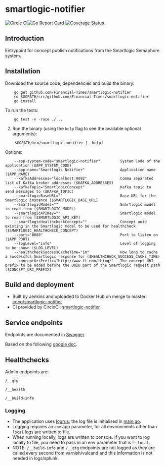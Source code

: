 # smartlogic-notifier

[![Circle CI](https://circleci.com/gh/Financial-Times/smartlogic-notifier/tree/master.png?style=shield)](https://circleci.com/gh/Financial-Times/smartlogic-notifier/tree/master)[![Go Report Card](https://goreportcard.com/badge/github.com/Financial-Times/smartlogic-notifier)](https://goreportcard.com/report/github.com/Financial-Times/smartlogic-notifier) [![Coverage Status](https://coveralls.io/repos/github/Financial-Times/smartlogic-notifier/badge.svg)](https://coveralls.io/github/Financial-Times/smartlogic-notifier)

## Introduction

Entrypoint for concept publish notifications from the Smartlogic Semaphore system.

## Installation

Download the source code, dependencies and build the binary:

        go get github.com/Financial-Times/smartlogic-notifier
        cd $GOPATH/src/github.com/Financial-Times/smartlogic-notifier
        go install

To run the tests:

        go test -v -race ./...


2. Run the binary (using the `help` flag to see the available optional arguments):

        $GOPATH/bin/smartlogic-notifier [--help]

Options:

        --app-system-code="smartlogic-notifier"         System Code of the application ($APP_SYSTEM_CODE)
        --app-name="Smartlogic Notifier"                Application name ($APP_NAME)
        --kafkaAddresses="localhost:9092"               Comma separated list of Kafka broker addresses ($KAFKA_ADDRESSES)
        --kafkaTopic="SmartlogicConcept"                Kafka topic to send messages to ($KAFKA_TOPIC)
        --smartlogicBaseURL=""                          Base URL for the Smartlogic instance ($SMARTLOGIC_BASE_URL)
        --smartlogicModel=""                            Smartlogic model to read from ($SMARTLOGIC_MODEL)
        --smartlogicAPIKey=""                           Smartlogic model to read from ($SMARTLOGIC_API_KEY)
        --smartlogicHealthcheckConcept=""               Concept uuid existing in the Smartlogic model to be used for healthcheck ($SMARTLOGIC_HEALTHCHECK_CONCEPT)
        --port="8080"                                   Port to listen on ($APP_PORT)
        --logLevel="info"                               Level of logging to be shown ($LOG_LEVEL)
        --healthcheckSuccessCacheTime="1m"              How long to cache a successful Smartlogic response for ($HEALTHCHECK_SUCCESS_CACHE_TIME)
        --conceptUriPrefix="http://www.ft.com/thing/"   The concept URI prefix to be added before the UUID part of the Smartlogic request path ($CONCEPT_URI_PREFIX)


## Build and deployment

* Built by Jenkins and uploaded to Docker Hub on merge to master: [coco/smartlogic-notifier](https://hub.docker.com/r/coco/smartlogic-notifier/)
* CI provided by CircleCI: [smartlogic-notifier](https://circleci.com/gh/Financial-Times/smartlogic-notifier)

## Service endpoints
Endpoints are documented in [Swagger](api.yml)

Based on the following [google doc](https://docs.google.com/document/d/1TeT9pM-f3Yo6oIBLyp4ZxgL8IR2y6LZU9n66yqD6DEE).


## Healthchecks
Admin endpoints are:

`/__gtg`

`/__health`

`/__build-info`

### Logging

* The application uses [logrus](https://github.com/sirupsen/logrus); the log file is initialised in [main.go](main.go).
* Logging requires an `env` app parameter, for all environments other than `local` logs are written to file.
* When running locally, logs are written to console. If you want to log locally to file, you need to pass in an env parameter that is != `local`.
* NOTE: `/__build-info` and `/__gtg` endpoints are not logged as they are called every second from varnish/vulcand and this information is not needed in logs/splunk.

